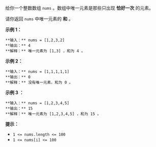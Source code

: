 给你一个整数数组 `nums` 。数组中唯一元素是那些只出现 **恰好一次** 的元素。

请你返回 `nums` 中唯一元素的 **和** 。

**示例 1：**

    
    
    **输入：** nums = [1,2,3,2]
    **输出：** 4
    **解释：** 唯一元素为 [1,3] ，和为 4 。
    

**示例 2：**

    
    
    **输入：** nums = [1,1,1,1,1]
    **输出：** 0
    **解释：** 没有唯一元素，和为 0 。
    

**示例 3 ：**

    
    
    **输入：** nums = [1,2,3,4,5]
    **输出：** 15
    **解释：** 唯一元素为 [1,2,3,4,5] ，和为 15 。
    

**提示：**

  * `1 <= nums.length <= 100`
  * `1 <= nums[i] <= 100`


